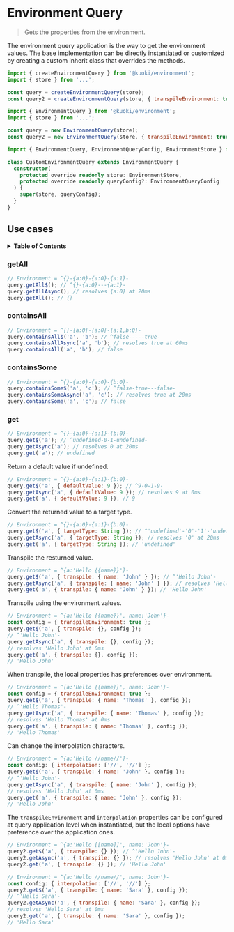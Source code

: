 # Environment Query

> Gets the properties from the environment.

The environment query application is the way to get the environment values. The base implementation can be directly instantiated or customized by creating a custom inherit class that overrides the methods.

```js
import { createEnvironmentQuery } from '@kuoki/environment';
import { store } from '...';

const query = createEnvironmentQuery(store);
const query2 = createEnvironmentQuery(store, { transpileEnvironment: true, interpolation: ['[[', ']]'] });
```

```js
import { EnvironmentQuery } from '@kuoki/environment';
import { store } from '...';

const query = new EnvironmentQuery(store);
const query2 = new EnvironmentQuery(store, { transpileEnvironment: true, interpolation: ['[[', ']]'] });
```

```ts
import { EnvironmentQuery, EnvironmentQueryConfig, EnvironmentStore } from '@kuoki/environment';

class CustomEnvironmentQuery extends EnvironmentQuery {
  constructor(
    protected override readonly store: EnvironmentStore,
    protected override readonly queryConfig?: EnvironmentQueryConfig
  ) {
    super(store, queryConfig);
  }
}
```

## Use cases

<details>
  <summary><strong>Table of Contents</strong></summary>
  <ol>
    <li><a href="#getall">getAll</a></li>
    <li><a href="#containsall">containsAll</a></li>
    <li><a href="#containssome">containsSome</a></li>
    <li><a href="#get">get</a></li>
  </ol>
</details>

### getAll

```js
// Environment = ^{}-{a:0}-{a:0}-{a:1}-
query.getAll$(); // ^{}-{a:0}---{a:1}-
query.getAllAsync(); // resolves {a:0} at 20ms
query.getAll(); // {}
```

### containsAll

```js
// Environment = ^{}-{a:0}-{a:0}-{a:1,b:0}-
query.containsAll$('a', 'b'); // ^false-----true-
query.containsAllAsync('a', 'b'); // resolves true at 60ms
query.containsAll('a', 'b'); // false
```

### containsSome

```js
// Environment = ^{}-{a:0}-{a:0}-{b:0}-
query.containsSome$('a', 'c'); // ^false-true---false-
query.containsSomeAsync('a', 'c'); // resolves true at 20ms
query.containsSome('a', 'c'); // false
```

### get

```js
// Environment = ^{}-{a:0}-{a:1}-{b:0}-
query.get$('a'); // ^undefined-0-1-undefined-
query.getAsync('a'); // resolves 0 at 20ms
query.get('a'); // undefined
```

Return a default value if undefined.

```js
// Environment = ^{}-{a:0}-{a:1}-{b:0}-
query.get$('a', { defaultValue: 9 }); // ^9-0-1-9-
query.getAsync('a', { defaultValue: 9 }); // resolves 9 at 0ms
query.get('a', { defaultValue: 9 }); // 9
```

Convert the returned value to a target type.

```js
// Environment = ^{}-{a:0}-{a:1}-{b:0}-
query.get$('a', { targetType: String }); // ^'undefined'-'0'-'1'-'undefined'-
query.getAsync('a', { targetType: String }); // resolves '0' at 20ms
query.get('a', { targetType: String }); // 'undefined'
```

Transpile the resturned value.

```js
// Environment = ^{a:'Hello {{name}}'}-
query.get$('a', { transpile: { name: 'John' } }); // ^'Hello John'-
query.getAsync('a', { transpile: { name: 'John' } }); // resolves 'Hello John' at 0ms
query.get('a', { transpile: { name: 'John' } }); // 'Hello John'
```

Transpile using the environment values.

```js
// Environment = ^{a:'Hello {{name}}', name:'John'}-
const config = { transpileEnvironment: true };
query.get$('a', { transpile: {}, config });
// ^'Hello John'-
query.getAsync('a', { transpile: {}, config });
// resolves 'Hello John' at 0ms
query.get('a', { transpile: {}, config });
// 'Hello John'
```

When transpile, the local properties has preferences over environment.

```js
// Environment = ^{a:'Hello {{name}}', name:'John'}-
const config = { transpileEnvironment: true };
query.get$('a', { transpile: { name: 'Thomas' }, config });
// ^'Hello Thomas'-
query.getAsync('a', { transpile: { name: 'Thomas' }, config });
// resolves 'Hello Thomas' at 0ms
query.get('a', { transpile: { name: 'Thomas' }, config });
// 'Hello Thomas'
```

Can change the interpolation characters.

```js
// Environment = ^{a:'Hello //name//'}-
const config: { interpolation: ['//', '//'] };
query.get$('a', { transpile: { name: 'John' }, config });
// ^'Hello John'-
query.getAsync('a', { transpile: { name: 'John' }, config });
// resolves 'Hello John' at 0ms
query.get('a', { transpile: { name: 'John' }, config });
// 'Hello John'
```

The `transpileEnvironment` and `interpolation` properties can be configured at query application level when instantiated, but the local options have preference over the application ones.

```js
// Environment = ^{a:'Hello [[name]]', name:'John'}-
query2.get$('a', { transpile: {} }); // ^'Hello John'-
query2.getAsync('a', { transpile: {} }); // resolves 'Hello John' at 0ms
query2.get('a', { transpile: {} }); // 'Hello John'
```

```js
// Environment = ^{a:'Hello //name//', name:'John'}-
const config: { interpolation: ['//', '//'] };
query2.get$('a', { transpile: { name: 'Sara' }, config });
// ^'Hello Sara'-
query2.getAsync('a', { transpile: { name: 'Sara' }, config });
// resolves 'Hello Sara' at 0ms
query2.get('a', { transpile: { name: 'Sara' }, config });
// 'Hello Sara'
```

